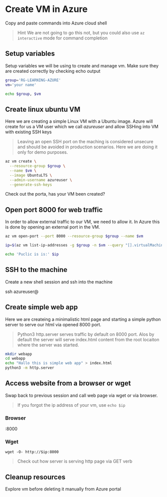# Create VM in Azure

Copy and paste commands into Azure cloud shell

> Hint
> We are not going to go this not, but you could also use `az interactive` mode for command completion

## Setup variables

Setup variables we will be using to create and manage vm. Make sure they are created correctly by checking echo output

```bash
group='RG-LEARNING-AZURE'
vm='your name'

echo $group, $vm
```

## Create linux ubuntu VM

Here we are creating a simple Linux VM with a Ubuntu image. Azure will create for us a VM user which we call *azureuser* and allow SSHing into VM with existing SSH keys

> Leaving an open SSH port on the maching is considered unsecure and should be avoided in production scenarios. Here we are doing it only for demo purposes.

```bash
az vm create \
  --resource-group $group \
  --name $vm \
  --image UbuntuLTS \
  --admin-username azureuser \
  --generate-ssh-keys
```

Check out the porta, has your VM been created?

## Open port 8000 for web traffic

In order to allow external traffic to our VM, we need to allow it. In Azure this is done by opening an external port in the VM.

```bash
az vm open-port --port 8000 --resource-group $group --name $vm

ip=$(az vm list-ip-addresses -g $group -n $vm --query "[].virtualMachine.network.publicIpAddresses[*].ipAddress" -o tsv)

echo 'Puclic is is:' $ip
```

## SSH to the machine

Create a new shell session and ssh into the machine

ssh azureuser@<copied IP>

## Create simple web app

Here we are createing a minimalistic html page and starting a simple python server to serve our html via opened 8000 port.

> Python3 http.server serves traffic by default on 8000 port. Alos by default the server will serve index.html content from the root locaiton where the server was started.


```bash
mkdir webapp
cd webapp
echo "Hallo this is simple web app" > index.html
python3 -m http.server
```

## Access website from a browser or wget

Swap back to previous session and call web page via wget or via browser.

> If you forgot the ip address of your vm, use `echo $ip`

### Browser

<IP Address>:8000

### Wget

`wget -O- http://$ip:8000`

> Check out how server is serving http page via GET verb

## Cleanup resources

Explore vm before deleting it manually from Azure portal
